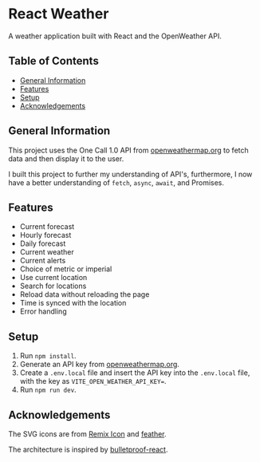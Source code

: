 # React Weather <!-- omit in toc -->

A weather application built with React and the OpenWeather API.

## Table of Contents <!-- omit in toc -->

- [General Information](#general-information)
- [Features](#features)
- [Setup](#setup)
- [Acknowledgements](#acknowledgements)

## General Information

This project uses the One Call 1.0 API from [openweathermap.org](https://openweathermap.org) to fetch data and then display it to the user.

I built this project to further my understanding of API's, furthermore, I now have a better understanding of `fetch`, `async`, `await`, and Promises.

## Features

- Current forecast
- Hourly forecast
- Daily forecast
- Current weather
- Current alerts
- Choice of metric or imperial
- Use current location
- Search for locations
- Reload data without reloading the page
- Time is synced with the location
- Error handling

## Setup

1. Run `npm install`.
2. Generate an API key from [openweathermap.org](https://openweathermap.org).
3. Create a `.env.local` file and insert the API key into the `.env.local` file, with the key as `VITE_OPEN_WEATHER_API_KEY=`.
4. Run `npm run dev`.

## Acknowledgements

The SVG icons are from [Remix Icon](https://github.com/Remix-Design/remixicon) and [feather](https://github.com/feathericons/feather).

The architecture is inspired by [bulletproof-react](https://github.com/alan2207/bulletproof-react).
